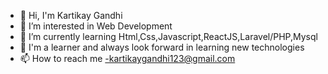 - 👋 Hi, I'm Kartikay Gandhi
- 👀 I’m interested in Web Development
- 🌱 I’m currently learning Html,Css,Javascript,ReactJS,Laravel/PHP,Mysql
- 💞 I'm a learner and always look forward in learning new technologies
- 📫 How to reach me -kartikaygandhi123@gmail.com

<!---
kartikaygandhi123/kartikaygandhi123 is a ✨ special ✨ repository because its `README.md` (this file) appears on your GitHub profile.
You can click the Preview link to take a look at your changes.
--->
